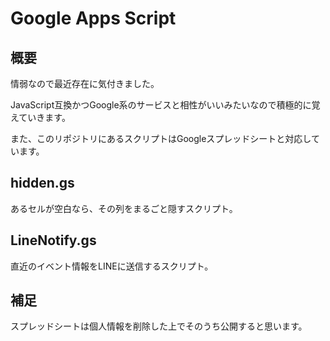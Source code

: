 # Google Apps Script

## 概要
情弱なので最近存在に気付きました。

JavaScript互換かつGoogle系のサービスと相性がいいみたいなので積極的に覚えていきます。

また、このリポジトリにあるスクリプトはGoogleスプレッドシートと対応しています。

## hidden.gs
あるセルが空白なら、その列をまるごと隠すスクリプト。

## LineNotify.gs
直近のイベント情報をLINEに送信するスクリプト。

## 補足
スプレッドシートは個人情報を削除した上でそのうち公開すると思います。
